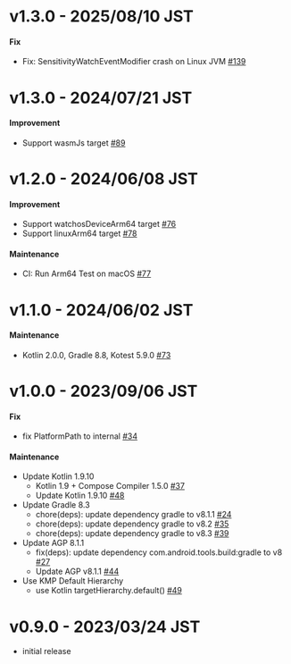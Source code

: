 # v1.3.0 - 2025/08/10 JST

#### Fix

* Fix: SensitivityWatchEventModifier crash on Linux JVM [#139](https://github.com/irgaly/kfswatch/pull/139)

# v1.3.0 - 2024/07/21 JST

#### Improvement

* Support wasmJs target [#89](https://github.com/irgaly/kfswatch/pull/89)

# v1.2.0 - 2024/06/08 JST

#### Improvement

* Support watchosDeviceArm64 target [#76](https://github.com/irgaly/kfswatch/pull/76)
* Support linuxArm64 target [#78](https://github.com/irgaly/kfswatch/pull/78)

#### Maintenance

* CI: Run Arm64 Test on macOS [#77](https://github.com/irgaly/kfswatch/pull/77)

# v1.1.0 - 2024/06/02 JST

#### Maintenance

* Kotlin 2.0.0, Gradle 8.8, Kotest 5.9.0 [#73](https://github.com/irgaly/kfswatch/pull/73)

# v1.0.0 - 2023/09/06 JST

#### Fix

* fix PlatformPath to internal [#34](https://github.com/irgaly/kfswatch/pull/34)

#### Maintenance

* Update Kotlin 1.9.10
    * Kotlin 1.9 + Compose Compiler 1.5.0 [#37](https://github.com/irgaly/kfswatch/pull/37)
    * Update Kotlin 1.9.10 [#48](https://github.com/irgaly/kfswatch/pull/48)
* Update Gradle 8.3
    * chore(deps): update dependency gradle to v8.1.1 [#24](https://github.com/irgaly/kfswatch/pull/24)
    * chore(deps): update dependency gradle to v8.2 [#35](https://github.com/irgaly/kfswatch/pull/35)
    * chore(deps): update dependency gradle to v8.3 [#39](https://github.com/irgaly/kfswatch/pull/39)
* Update AGP 8.1.1
    * fix(deps): update dependency com.android.tools.build:gradle to v8 [#27](https://github.com/irgaly/kfswatch/pull/27)
    * Update AGP v8.1.1 [#44](https://github.com/irgaly/kfswatch/pull/44)
* Use KMP Default Hierarchy
    * use Kotlin targetHierarchy.default() [#49](https://github.com/irgaly/kfswatch/pull/49)

# v0.9.0 - 2023/03/24 JST

* initial release
